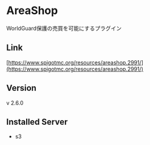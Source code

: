 # AreaShop
WorldGuard保護の売買を可能にするプラグイン

## Link
[https://www.spigotmc.org/resources/areashop.2991/](https://www.spigotmc.org/resources/areashop.2991/)

## Version
v 2.6.0

## Installed Server
- s3
